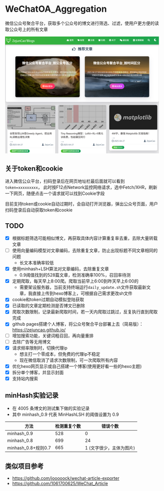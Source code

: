 # WeChatOA_Aggregation
微信公众号聚合平台，获取多个公众号的博文进行筛选、过滤，使用户更方便的读取公众号上的所有文章

![blog_preview.png](figures/blog_preview.png)


## 关于token和cookie
进入微信公众平台，扫码登录后在网页地址栏最后面就可以看到`token=xxxxxxxxx`，
此时按F12点Network监控网络请求，选中Fetch/XHR，刷新一下网页，随便点击一个请求就可以找到Cookie字段

目前支持token或cookie自动过期时，会自动打开浏览器，弹出公众号页面，用户扫码登录后自动获取token和cookie

## TODO
- [x] 根据标题筛选可能相似博文，再获取具体内容计算重复率去重，去除大量转载文章
- [ ] 使用向量编码模型对文章编码，去除重复文章，防止出现标题不同文章相同的问题
  - 长文本准确率较低
- [x] 使用minhash+LSH算法对文章编码，去除重复文章
  - 0.9阈值找到的528篇文章，检测准确率100%，召回率待测
- [x] 定期爬取，每天早上8:00爬。爬取当前早上6:00到昨天早上6:00的
  - 需要架设服务器，当前支持终端运行`daily_update.sh`文件获取最新文章，我直接上传到hexo博客上，可根据自己需求更改sh文件
- [x] cookie和token过期自动模拟登陆获取
- [x] 已读取的文章定期检测是否博文已删除
- [x] 爬取次数限制，记录最新爬取时间，若一天内爬取过跳过，反复执行直到爬取完成
- [x] github pages搭建个人博客，将公众号聚合平台部署上去（简易版）：https://zejuncao.github.io/
- [ ] 增加搜索功能，关键词粗召回，再向量重排
- [ ] 去除广告等无用博文
- [x] 请求频率限制时，切换代理ip
  - 想主打一个零成本，但免费的代理ip不稳定
  - 现在微信取消了请求次数限制，可一次爬取所有内容
- [x] 优化hexo网页显示或自己搭建一个博客(使用更好看一些的hexo主题)
- [x] 拆分单个博客，并显示封面
- [x] 支持站内搜索

## minHash实验记录
- 在 4005 条博文的测试集下做的实验记录
- 其中 minhash_0.9 代表 MinHashLSH 的阈值设置为 0.9

| 方法                | 检测重复个数 | 错误个数           |
|-------------------|--------|----------------|
| minhash_0.9       | 528    | 0              |
| minhash_0.8       | 699    | 24             |
| minhash_0.8+规则0.7 | 665    | 1 (文字很少，主体为图片) |

## 类似项目参考
- https://github.com/jooooock/wechat-article-exporter
- https://github.com/1061700625/WeChat_Article